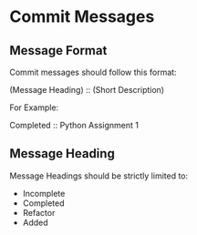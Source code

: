# Commit Messages

## Message Format
Commit messages should follow this format:

(Message Heading) :: (Short Description)

For Example:

Completed :: Python Assignment 1
  
## Message Heading

Message Headings should be strictly limited to:
- Incomplete
- Completed
- Refactor
- Added